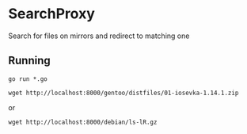 # SearchProxy
Search for files on mirrors and redirect to matching one


## Running

`go run *.go`

`wget http://localhost:8000/gentoo/distfiles/01-iosevka-1.14.1.zip`

or

`wget http://localhost:8000/debian/ls-lR.gz`
